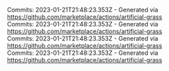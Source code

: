 Commits: 2023-01-21T21:48:23.353Z - Generated via https://github.com/marketplace/actions/artificial-grass
<br>
Commits: 2023-01-21T21:48:23.353Z - Generated via https://github.com/marketplace/actions/artificial-grass
<br>
Commits: 2023-01-21T21:48:23.353Z - Generated via https://github.com/marketplace/actions/artificial-grass
<br>
Commits: 2023-01-21T21:48:23.353Z - Generated via https://github.com/marketplace/actions/artificial-grass
<br>
